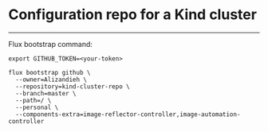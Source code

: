 # Configuration repo for a Kind cluster

---------------------------------------

Flux bootstrap command:

```
export GITHUB_TOKEN=<your-token>

flux bootstrap github \
  --owner=Alizandieh \
  --repository=kind-cluster-repo \
  --branch=master \
  --path=/ \
  --personal \
  --components-extra=image-reflector-controller,image-automation-controller 

```
